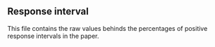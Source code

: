 ## Response interval
This file contains the raw values behinds the percentages of positive response intervals in the paper.